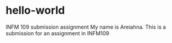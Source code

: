 # hello-world
INFM 109 submission assignment
My name is Areiahna. This is a submission for an assignment in INFM109
